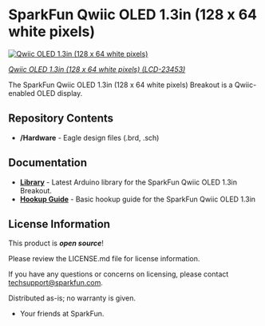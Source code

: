 SparkFun Qwiic OLED 1.3in (128 x 64 white pixels)
========================================

[![Qwiic OLED 1.3in (128 x 64 white pixels)]()](https://www.sparkfun.com/products/23453)

[*Qwiic OLED 1.3in (128 x 64 white pixels) (LCD-23453)*](https://www.sparkfun.com/products/23453)

The SparkFun Qwiic OLED 1.3in (128 x 64 white pixels) Breakout is a Qwiic-enabled OLED display.

Repository Contents
-------------------

* **/Hardware** - Eagle design files (.brd, .sch)

Documentation
--------------
* **[Library](https://github.com/sparkfun/SparkFun_Qwiic_OLED_Arduino_Library)** - Latest Arduino library for the SparkFun Qwiic OLED 1.3in Breakout.
* **[Hookup Guide](https://docs.github.com/sparkfun/Qwiic_OLED_1.3in)** - Basic hookup guide for the SparkFun Qwiic OLED 1.3in

License Information
-------------------

This product is _**open source**_! 

Please review the LICENSE.md file for license information. 

If you have any questions or concerns on licensing, please contact techsupport@sparkfun.com.

Distributed as-is; no warranty is given.

- Your friends at SparkFun.

_<COLLABORATION CREDIT>_
